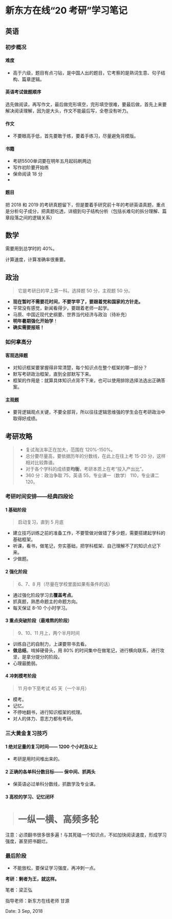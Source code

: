 # 新东方在线“20 考研”学习笔记

## 英语

### 初步概况

#### 难度

- 高于六级，题目有点刁钻，是中国人出的题目，它考察的是熟词生意、句子结构、篇章逻辑。

#### 英语考试做题顺序

选先做阅读，再写作文，最后做完形填空，完形填空很难，要最后做，首先上来要解决阅读理解，因为是大头，作文不能最后写，全卷没有听力。



#### 作文

- 不要眼高手低，首先要敢于练，要着手练习，尽量避免背模版。



#### 书籍

- 考研5500单词要在明年五月起码刷两边
- 写作初阶要开始练
- 保命阅读 18 分
- 



#### 题目

把 2018 和 2019 的考研真题留下，但是要着手研究前十年的考研英语真题，重点是分析句子成分，把真题吃透，详细到句子结构分析（包括长难句的拆分理解、篇章段落之间的逻辑关系）



## 数学

需要用到总学时的 40%。

计算速度，计算准确率很重要。



## 政治

> 它是考研日的早上第一科。选择题 50 分，主观题 50 分。

- **现在暂时不需要花时间，不要学早了，要跟着党和国家的方针走。**
- 平常没有感觉，新闻看得少，要跟着老师一起学。
- 马原、中国近现代史纲要、世界当代经济与政治（待补充）
- **明年暑期强化开始学**！
- **确实需要报班！**

### 如何拿高分

#### 客观选择题

- 对知识框架要掌握得非常清楚，每个知识点在整个框架的哪一部分？
- 默写考研政治框架，直到全部默写下来。
- 框架的作用是：就算具体知识点背不下来，也可以使用排除选择法选出正确答案。

#### 主观题

- 要背逻辑观点关键，不要全部背，所以往往逻辑思维强的学生会在考研政治中取得好成绩。



## 考研攻略

> - 复试淘汰率正在加大，范围在 120%-150%。
> - 总分要尽量高，要依据历年的分数线，在此上在往上考 15-20 分，这样相对比较靠谱。
> - 对于各个学科的成绩要**均衡**，考研本质上在考“投入产出比”。
> - 360 分：政治争取 75，英语 55，专业课一（数学） 110，专业课二 120。

### 考研时间安排——经典四段论

#### 1 基础阶段

> 启动复习，直到 5 月底

- 建立技巧训练之前的准备工作，不要管做对做错了多少题，需要搭建起学科的基础框架。
- 听课，看书，做笔记，夯实基础，把学科框架、自己理解不了的知识点记下来。
- 少做题。

#### 2 强化阶段

> 6、7、8 月（尽量在学校里面如果有条件的话）

- 通过强化阶段学习去**覆盖考点**。
- 抓真题，熟悉命题主的命题方向。
- 每天保证 8-10 个小时学习。

#### 3 重点突破阶段（最难熬的阶段）

> 9、10、11 月上，两个半月时间

- 训练自己的自制力，上课要带书去看。
- **做总结**。啃掉硬骨头，用 80% 的时间集中在做笔记，进行横向联系，进行攻坚，是拿分提分的阶段。
- 心理最脆弱。

#### 4 冲刺模考阶段

> 11 月中下至考试 45 天（一个半月）

- 模考。
- 记忆。
- 不停地翻书，进行知识框架的梳理。
- 对人的体力、意志力都有考研。

### 三大黄金复习技巧

#### 1 绝对足量的复习时间—— 1200 个小时及以上

- 考研是用时间堆出来的。

#### 2 正确的各单科分数目标—— 保中间、抓两头

- 保英语必过单科分数线，抓数学及专业课。

#### 3 高校的学习、记忆闭环

> # 一纵一横、高频多轮

注意：必须翻书很多很多遍！与其死磕一个知识点，不如加快阅读速度，形成学习强度，甚至把书翻烂。

### 最后阶段

- 不能放松，要保证学习强度，再冲刺一点。



**考研：剩者为王，就这样。**



笔者：梁正弘

指导老师：新东方在线老师 甘源

Date: 3 Sep, 2018